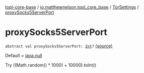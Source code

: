 [topl-core-base](../../index.md) / [io.matthewnelson.topl_core_base](../index.md) / [TorSettings](index.md) / [proxySocks5ServerPort](./proxy-socks5-server-port.md)

# proxySocks5ServerPort

`abstract val proxySocks5ServerPort: `[`Int`](https://kotlinlang.org/api/latest/jvm/stdlib/kotlin/-int/index.html)`?` [(source)](https://github.com/05nelsonm/TorOnionProxyLibrary-Android/blob/master/topl-core-base/src/main/java/io/matthewnelson/topl_core_base/TorSettings.kt#L179)

Default = [java.null](#)

Try ((Math.random() * 1000) + 10000).toInt()

